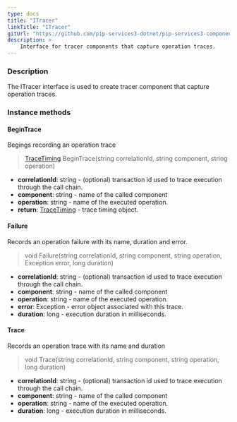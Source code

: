 ```yaml
---
type: docs
title: "ITracer"
linkTitle: "ITracer"
gitUrl: "https://github.com/pip-services3-dotnet/pip-services3-components-dotnet"
description: >
    Interface for tracer components that capture operation traces.
---
```


### Description

The ITracer interface is used to create tracer component that capture operation traces.

### Instance methods

#### BeginTrace
Begings recording an operation trace

> [TraceTiming](../trace_timing) BeginTrace(string correlationId, string component, string operation)

- **correlationId**: string - (optional) transaction id used to trace execution through the call chain.
- **component**: string - name of the called component
- **operation**: string - name of the executed operation.
- **return**: [TraceTiming](../trace_timing) - trace timing object.


#### Failure
Records an operation failure with its name, duration and error.

> void Failure(string correlationId, string component, string operation, Exception error,
long duration)

- **correlationId**: string - (optional) transaction id used to trace execution through the call chain.
- **component**: string - name of the called component
- **operation**: string - name of the executed operation.
- **error**: Exception - error object associated with this trace.
- **duration**: long - execution duration in milliseconds.


#### Trace
Records an operation trace with its name and duration

> void Trace(string correlationId, string component, string operation, long duration)

- **correlationId**: string - (optional) transaction id used to trace execution through the call chain.
- **component**: string - name of the called component
- **operation**: string - name of the executed operation.
- **duration**: long - execution duration in milliseconds.
